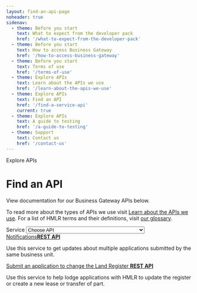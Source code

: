 ```yaml
---
layout: find-an-api-page
noheader: true
sidenav:
  - theme: Before you start
    text: What to expect from the developer pack
    href: '/what-to-expect-from-the-developer-pack'
  - theme: Before you start
    text: How to access Business Gateway
    href: '/how-to-access-business-gateway'
  - theme: Before you start
    text: Terms of use
    href: '/terms-of-use'
  - theme: Explore APIs
    text: Learn about the APIs we use
    href: '/learn-about-the-apis-we-use'
  - theme: Explore APIs
    text: Find an API
    href: '/find-a-service-api'
    current: true
  - theme: Explore APIs
    text: A guide to testing
    href: '/a-guide-to-testing'
  - theme: Support
    text: Contact us 
    href: '/contact-us'
---
```


<span class="govuk-caption-xl">Explore APIs</span>
<h1 class="govuk-heading-xl">Find an API</h1>
<div class="govuk-grid-row">
  <p class="govuk-body govuk-!-font-weight-regular govuk-!-margin-left-3">View documentation for our Business Gateway APIs below.</p>
  <p class="govuk-body govuk-!-font-weight-regular govuk-!-margin-left-3">To read more about the types of APIs we use visit <a class="govuk-link" href="/learn-about-the-apis-we-use">Learn about the APIs we use</a>. For a list of HMLR terms and their definitions, visit <a class="govuk-link" href="/glossary">our glossary</a>.</p>
  <div class="govuk-form-group govuk-!-margin-left-3">
    <label class="govuk-label" for="sort">Service</label>
    <select class="govuk-select" id="sort" name="sort">
      <option value="choose-service-api" selected="selected">Choose API</option>
      <option value="notifications">Notifications</option>
      <option value="submit-an-application-to-change-the-land-register">Submit an application to change the Land Register</option>
    </select>
  </div>
  <div data-sortable="notifications">
  <a class="govuk-heading-s govuk-link govuk-!-margin-left-3" href="/apis/notifications">Notifications<strong
      class="govuk-tag govuk-!-margin-left-3 govuk-tag--orange">REST API</strong> </a>
  <p class="govuk-body govuk-!-margin-left-3">Use this service to get updates about multiple applications submitted by the same business unit.</p>
  </div>
  <div data-sortable="submit-an-application-to-change-the-land-register">
  <a class="govuk-heading-s govuk-link govuk-!-margin-left-3"
    href="/apis/submit-an-application-to-change-the-land-register">Submit an application to change the Land Register <strong class="govuk-tag govuk-!-margin-left-3 govuk-tag--orange">REST API</strong> </a>
  <p class="govuk-body govuk-!-margin-left-3">Use this service to help lodge applications with HMLR to update the register or create a new lease or transfer of part.</p>
  </div>
</div>